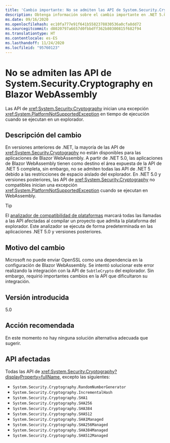 ```yaml
---
title: 'Cambio importante: No se admiten las API de System.Security.Cryptography en Blazor WebAssembly'
description: Obtenga información sobre el cambio importante en .NET 5.0 donde las API de criptografía inician una excepción cuando se ejecutan en un explorador.
ms.date: 09/16/2020
ms.openlocfilehash: ec10fa777e91f641b5582378830536a0cfa8dd72
ms.sourcegitcommit: d8020797a6657d0fbbdff362b80300815f682f94
ms.translationtype: HT
ms.contentlocale: es-ES
ms.lasthandoff: 11/24/2020
ms.locfileid: "95760123"
---
```

# <a name="systemsecuritycryptography-apis-not-supported-on-blazor-webassembly"></a>No se admiten las API de System.Security.Cryptography en Blazor WebAssembly

Las API de <xref:System.Security.Cryptography> inician una excepción <xref:System.PlatformNotSupportedException> en tiempo de ejecución cuando se ejecutan en un explorador.

## <a name="change-description"></a>Descripción del cambio

En versiones anteriores de .NET, la mayoría de las API de <xref:System.Security.Cryptography> no están disponibles para las aplicaciones de Blazor WebAssembly. A partir de .NET 5.0, las aplicaciones de Blazor WebAssembly tienen como destino el área expuesta de la API de .NET 5 completa, sin embargo, no se admiten todas las API de .NET 5 debido a las restricciones de espacio aislado del explorador. En .NET 5.0 y versiones posteriores, las API de <xref:System.Security.Cryptography> no compatibles inician una excepción <xref:System.PlatformNotSupportedException> cuando se ejecutan en WebAssembly.

> [!TIP]
> El [analizador de compatibilidad de plataformas](../../code-analysis/5.0/ca1416-platform-compatibility-analyzer.md) marcará todas las llamadas a las API afectadas al compilar un proyecto que admita la plataforma del explorador. Este analizador se ejecuta de forma predeterminada en las aplicaciones .NET 5.0 y versiones posteriores.

## <a name="reason-for-change"></a>Motivo del cambio

Microsoft no puede enviar OpenSSL como una dependencia en la configuración de Blazor WebAssembly. Se intentó solucionar este error realizando la integración con la API de `SubtleCrypto` del explorador. Sin embargo, requirió importantes cambios en la API que dificultaron su integración.

## <a name="version-introduced"></a>Versión introducida

5.0

## <a name="recommended-action"></a>Acción recomendada

En este momento no hay ninguna solución alternativa adecuada que sugerir.

## <a name="affected-apis"></a>API afectadas

Todas las API de <xref:System.Security.Cryptography?displayProperty=fullName>, excepto las siguientes:

- `System.Security.Cryptography.RandomNumberGenerator`
- `System.Security.Cryptography.IncrementalHash`
- `System.Security.Cryptography.SHA1`
- `System.Security.Cryptography.SHA256`
- `System.Security.Cryptography.SHA384`
- `System.Security.Cryptography.SHA512`
- `System.Security.Cryptography.SHA1Managed`
- `System.Security.Cryptography.SHA256Managed`
- `System.Security.Cryptography.SHA384Managed`
- `System.Security.Cryptography.SHA512Managed`

<!--

### Affected APIs

- `T:System.Security.Cryptography`

### Category

- ASP.NET Core
- Cryptography

-->
